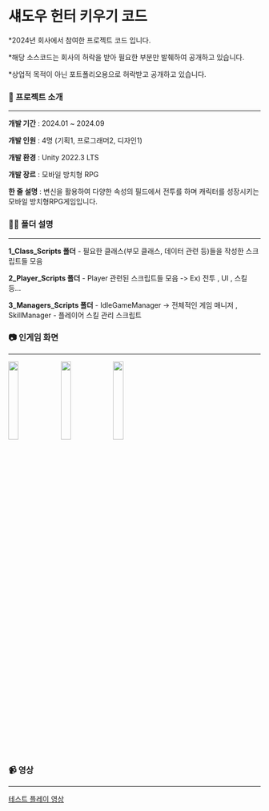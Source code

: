 # 섀도우 헌터 키우기 코드
*2024년 회사에서 참여한 프로젝트 코드 입니다.

*해당 소스코드는 회사의 허락을 받아 필요한 부분만 발췌하여 공개하고 있습니다.

*상업적 목적이 아닌 포트폴리오용으로 허락받고 공개하고 있습니다.
 
### 📝 프로젝트 소개

***
**개발 기간** : 2024.01 ~ 2024.09

**개발 인원** : 4명 (기획1, 프로그래머2, 디자인1)

**개발 환경** : Unity 2022.3 LTS

**개발 장르** : 모바일 방치형 RPG

**한 줄 설명** : 변신을 활용하여 다양한 속성의 필드에서 전투를 하며 캐릭터를 성장시키는 모바일 방치형RPG게임입니다.



### 🙋‍♂️ 폴더 설명

***
**1_Class_Scripts 폴더** - 필요한 클래스(부모 클래스, 데이터 관련 등)들을 작성한 스크립트들 모음

**2_Player_Scripts 폴더** - Player 관련된 스크립트들 모음 -> Ex) 전투 , UI , 스킬 등...

**3_Managers_Scripts 폴더** - IdleGameManager -> 전체적인 게임 매니저 , SkillManager - 플레이어 스킬 관리 스크립트


### 📷 인게임 화면

***
<img src="https://github.com/user-attachments/assets/8ff88eee-d458-4116-83f3-dc48b53ea96b"  width="20%" height="20%">
<img src="https://github.com/user-attachments/assets/59db6c8d-2b1e-4e84-a0bd-ec3e9df42385"  width="20%" height="20%">
<img src="https://github.com/user-attachments/assets/0a4fd97d-8dfc-4064-bc10-b6c92db70617"  width="20%" height="20%">

### 📹 영상

***
[테스트 플레이 영상](https://youtu.be/_4WFqCPVqAw)
 
